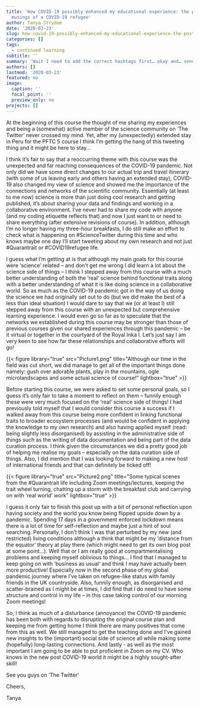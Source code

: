 ```yaml
---
title: 'How COVID-19 possibly enhanced my educational experience: the post-course
  musings of a COVID-19 refugee'
author: Tanya Strydom
date: '2020-03-23'
slug: how-covid-19-possibly-enhanced-my-educational-experience-the-post-course-musings-of-a-covid-19-refugee
categories: []
tags:
  - continued learning
subtitle: ''
summary: 'Wait I need to add the correct hashtags first… okay and… send tweet!'
authors: []
lastmod: '2020-03-23'
featured: no
image:
  caption: ''
  focal_point: ''
  preview_only: no
projects: []
---
```


At the beginning of this course the thought of me sharing my experiences and being a (somewhat) active member of the science community on ‘The Twitter’ never crossed my mind. Yet, after my (unexpectedly) extended stay in Peru for the PFTC 5 course I think I’m getting the hang of this tweeting thing and it might be here to stay…

I think it’s fair to say that a reoccurring theme with this course was the unexpected and far reaching consequences of the COVID-19 pandemic. Not only did we have some direct changes to our actual trip and travel itinerary (with some of us leaving early and others having an extended stay), COVID-19 also changed my view of science and showed me the importance of the connections and networks of the scientific community. Essentially (at least to me now) science is more than just doing cool research and getting published, it’s about sharing your data and findings and working in a collaborative environment. I’ve never had to share my code with anyone (and my coding etiquette reflects that) and now I just want to or need to share everything (after extensive revisions of course). In addition, although I’m no longer having my three-hour breakfasts, I do still make an effort to check what is happening on #ScienceTwitter during this time and who knows maybe one day I’ll start tweeting about my own research and not just #Quarantrait or #COVID19refugee life.

I guess what I’m getting at is that although my main goals for this course were ‘science’ related – and don’t get me wrong I did learn a lot about the science side of things – I think I stepped away from this course with a much better understanding of both the ‘real’ science behind functional traits along with a better understanding of what it is like doing science in a collaborative world. So as much as the COVID-19 pandemic got in the way of us doing the science we had originally set out to do (but we did make the best of a less than ideal situation) I would dare to say that we (or at least I) still stepped away from this course with an unexpected but comprehensive learning experience. I would even go so far as to speculate that the networks we established during this course may be stronger than those of previous courses given our shared experiences through this pandemic – be it virtual or together in the courtyard of the Royal Inka I. Let’s just say I am very keen to see how far these relationships and collaborative efforts will go!

{{< figure library="true" src="Picture1.png" title="Although our time in the field was cut short, we did manage to get all of the important things done namely: gush over adorable plants, play in the mountains, ogle microlandscapes and some actual science of course!" lightbox="true" >}}

Before starting this course, we were asked to set some personal goals, so I guess it’s only fair to take a moment to reflect on them – funnily enough these were very much focused on the ‘real’ science side of things! I had previously told myself that I would consider this course a success if I walked away from this course being more confident in linking functional traits to broader ecosystem processes (and would be confident in applying the knowledge to my own research) and also having applied myself (read: being slightly less disorganised) by assisting in the administrative side of things such as the writing of data documentation and being part of the data curation process. I think given the circumstances we did a pretty good job of helping me realise my goals – especially on the data curation side of things. Also, I did mention that I was looking forward to making a new host of international friends and that can definitely be ticked off!

{{< figure library="true" src="Picture2.png" title="Some typical scenes from the #Quarantrait life including Zoom meetings/lectures, keeping the trait wheel turning, chatting up a storm with the breakfast club and carrying on with ‘real world’ work" lightbox="true" >}}

I guess it only fair to finish this post up with a bit of personal reflection upon having society and the world you know being flipped upside down by a pandemic. Spending 17 days in a government enforced lockdown means there is a lot of time for self-reflection and maybe just a hint of soul searching. Personally, I don’t think I was that perturbed by my new (and restricted) living conditions although a think that might be my ‘distance from the equator’ theory at play there (which might need to get its own blog post at some point…). Well that or I am really good at compartmentalising problems and keeping myself oblivious to things… I find that I managed to keep going on with ‘business as usual’ and think I may have actually been more productive!  Especially now in the second phase of my global pandemic journey where I’ve taken on refugee-like status with family friends in the UK countryside. Also, funnily enough, as disorganised and scatter-brained as I might be at times, I did find that I do need to have some structure and control in my life – in this case taking control of our morning Zoom meetings!

So, I think as much of a disturbance (annoyance) the COVID-19 pandemic has been both with regards to disrupting the original course plan and keeping me from getting home I think there are many positives that come from this as well. We still managed to get the teaching done and I’ve gained new insights to the (important) social side of science all while making some (hopefully) long-lasting connections. And lastly - as well as the most important I am going to be able to put proficient in Zoom on my CV. Who knows in the new post COVID-19 world it might be a highly sought-after skill!

See you guys on ‘The Twitter’

Cheers,

Tanya